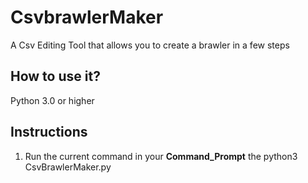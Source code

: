 # CsvbrawlerMaker
A Csv Editing Tool that allows you to create a brawler in a few steps

## How to use it?
Python 3.0 or higher

## Instructions
1. Run the current command in your __Command_Prompt__ the python3 CsvBrawlerMaker.py
